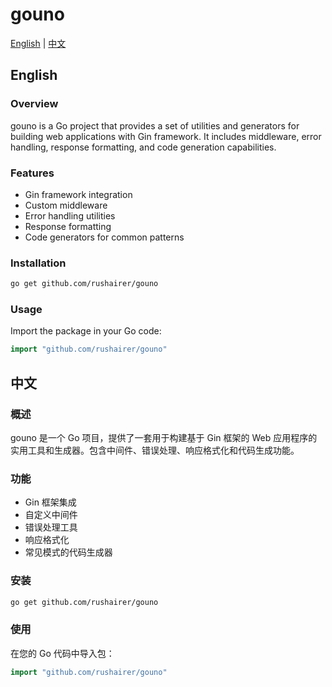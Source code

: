 # gouno

[English](#english) | [中文](#中文)

## English

### Overview

gouno is a Go project that provides a set of utilities and generators for building web applications with Gin framework. It includes middleware, error handling, response formatting, and code generation capabilities.

### Features

-   Gin framework integration
-   Custom middleware
-   Error handling utilities
-   Response formatting
-   Code generators for common patterns

### Installation

```bash
go get github.com/rushairer/gouno
```

### Usage

Import the package in your Go code:

```go
import "github.com/rushairer/gouno"
```

## 中文

### 概述

gouno 是一个 Go 项目，提供了一套用于构建基于 Gin 框架的 Web 应用程序的实用工具和生成器。包含中间件、错误处理、响应格式化和代码生成功能。

### 功能

-   Gin 框架集成
-   自定义中间件
-   错误处理工具
-   响应格式化
-   常见模式的代码生成器

### 安装

```bash
go get github.com/rushairer/gouno
```

### 使用

在您的 Go 代码中导入包：

```go
import "github.com/rushairer/gouno"
```

